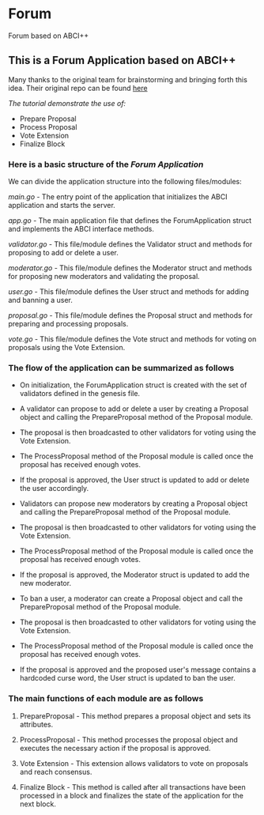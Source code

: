 # Forum

Forum based on ABCI++

## This is a Forum Application based on ABCI++

Many thanks to the original team for brainstorming and bringing forth this idea. Their original repo can be found [here](https://github.com/interchainio/forum)

*The tutorial demonstrate the use of:*

- Prepare Proposal
- Process Proposal
- Vote Extension
- Finalize Block

### Here is a basic structure of the *Forum Application*

We can divide the application structure into the following files/modules:

*main.go* - The entry point of the application that initializes the ABCI application and starts the server.

*app.go* - The main application file that defines the ForumApplication struct and implements the ABCI interface methods.

*validator.go* - This file/module defines the Validator struct and methods for proposing to add or delete a user.

*moderator.go* - This file/module defines the Moderator struct and methods for proposing new moderators and validating the proposal.

*user.go* - This file/module defines the User struct and methods for adding and banning a user.

*proposal.go* - This file/module defines the Proposal struct and methods for preparing and processing proposals.

*vote.go* - This file/module defines the Vote struct and methods for voting on proposals using the Vote Extension.

### The flow of the application can be summarized as follows

- On initialization, the ForumApplication struct is created with the set of validators defined in the genesis file.

- A validator can propose to add or delete a user by creating a Proposal object and calling the PrepareProposal method of the Proposal module.

- The proposal is then broadcasted to other validators for voting using the Vote Extension.

- The ProcessProposal method of the Proposal module is called once the proposal has received enough votes.

- If the proposal is approved, the User struct is updated to add or delete the user accordingly.

- Validators can propose new moderators by creating a Proposal object and calling the PrepareProposal method of the Proposal module.

- The proposal is then broadcasted to other validators for voting using the Vote Extension.

- The ProcessProposal method of the Proposal module is called once the proposal has received enough votes.

- If the proposal is approved, the Moderator struct is updated to add the new moderator.

- To ban a user, a moderator can create a Proposal object and call the PrepareProposal method of the Proposal module.

- The proposal is then broadcasted to other validators for voting using the Vote Extension.

- The ProcessProposal method of the Proposal module is called once the proposal has received enough votes.

- If the proposal is approved and the proposed user's message contains a hardcoded curse word, the User struct is updated to ban the user.

### The main functions of each module are as follows

1. PrepareProposal - This method prepares a proposal object and sets its attributes.

2. ProcessProposal - This method processes the proposal object and executes the necessary action if the proposal is approved.

3. Vote Extension - This extension allows validators to vote on proposals and reach consensus.

4. Finalize Block - This method is called after all transactions have been processed in a block and finalizes the state of the application for the next block.